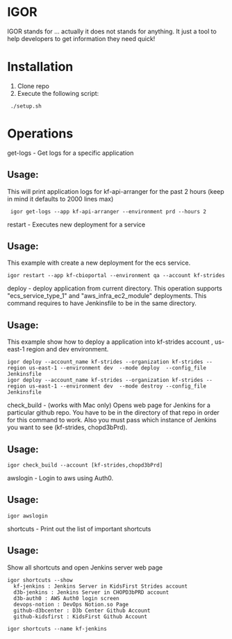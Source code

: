 IGOR
====

IGOR stands for ... actually it does not stands for anything. It just a tool to help developers to get information they need quick!

Installation
============

1. Clone repo
2. Execute the following script:

~~~
 ./setup.sh
~~~


Operations
==========

get-logs - Get logs for a specific application

Usage:
-----
This will print application logs for kf-api-arranger for the past 2 hours (keep in mind it defaults to 2000 lines max)
~~~
 igor get-logs --app kf-api-arranger --environment prd --hours 2 
~~~

restart - Executes new deployment for a service

Usage:
------

This example with create a new deployment for the ecs service.

~~~
igor restart --app kf-cbioportal --environment qa --account kf-strides
~~~

deploy - deploy application from current directory. This operation supports "ecs_service_type_1" and "aws_infra_ec2_module" deployments. This command requires to have Jenkinsfile to be in the same directory.

Usage:
------

This example show how to deploy a application into kf-strides account , us-east-1 region and dev environment. 

~~~
igor deploy --account_name kf-strides --organization kf-strides --region us-east-1 --environment dev  --mode deploy  --config_file Jenkinsfile
igor deploy --account_name kf-strides --organization kf-strides --region us-east-1 --environment dev  --mode destroy --config_file Jenkinsfile
~~~

check_build - (works with Mac only) Opens web page for Jenkins for a particular github repo. You have to be in the directory of that repo in order for this command to work. Also you must pass which instance of Jenkins you want to see (kf-strides, chopd3bPrd).

Usage:
-----

~~~
igor check_build --account [kf-strides,chopd3bPrd]
~~~

awslogin - Login to aws using Auth0. 

Usage:
------

~~~
igor awslogin
~~~

shortcuts - Print out the list of important shortcuts

Usage:
------

Show all shortcuts and open Jenkins server web page
~~~
igor shortcuts --show
  kf-jenkins : Jenkins Server in KidsFirst Strides account
  d3b-jenkins : Jenkins Server in CHOPD3bPRD account
  d3b-auth0 : AWS Auth0 login screen
  devops-notion : DevOps Notion.so Page
  github-d3bcenter : D3b Center Github Account
  github-kidsfirst : KidsFirst Github Account

igor shortcuts --name kf-jenkins 
~~~


